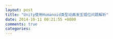 ```yaml
---
layout: post
title: "Unity使用Humanoid类型动画发生错位问题解析"
date: 2014-10-11 00:21:55 +0800
comments: true
categories: 
---
```




